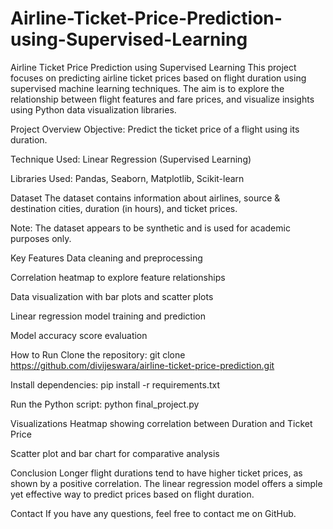 # Airline-Ticket-Price-Prediction-using-Supervised-Learning
Airline Ticket Price Prediction using Supervised Learning
This project focuses on predicting airline ticket prices based on flight duration using supervised machine learning techniques. The aim is to explore the relationship between flight features and fare prices, and visualize insights using Python data visualization libraries.

Project Overview
Objective: Predict the ticket price of a flight using its duration.

Technique Used: Linear Regression (Supervised Learning)

Libraries Used: Pandas, Seaborn, Matplotlib, Scikit-learn

Dataset
The dataset contains information about airlines, source & destination cities, duration (in hours), and ticket prices.

Note: The dataset appears to be synthetic and is used for academic purposes only.

Key Features
Data cleaning and preprocessing

Correlation heatmap to explore feature relationships

Data visualization with bar plots and scatter plots

Linear regression model training and prediction

Model accuracy score evaluation

How to Run
Clone the repository: git clone https://github.com/divijeswara/airline-ticket-price-prediction.git

Install dependencies: pip install -r requirements.txt

Run the Python script: python final_project.py

Visualizations
Heatmap showing correlation between Duration and Ticket Price

Scatter plot and bar chart for comparative analysis

Conclusion
Longer flight durations tend to have higher ticket prices, as shown by a positive correlation. The linear regression model offers a simple yet effective way to predict prices based on flight duration.

Contact
If you have any questions, feel free to contact me on GitHub.

